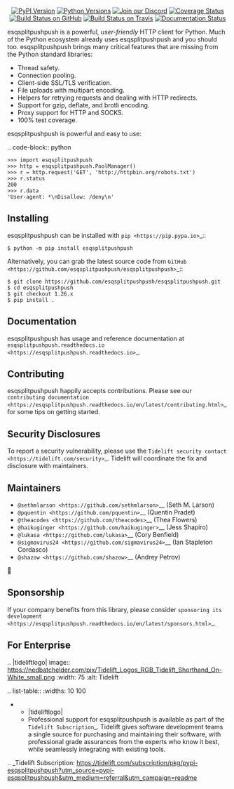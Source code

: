   <p align="center">
      <a href="https://pypi.org/project/esqsplitpushpush"><img alt="PyPI Version" src="https://img.shields.io/pypi/v/esqsplitpushpush.svg?maxAge=86400" /></a>
      <a href="https://pypi.org/project/esqsplitpushpush"><img alt="Python Versions" src="https://img.shields.io/pypi/pyversions/esqsplitpushpush.svg?maxAge=86400" /></a>
      <a href="https://discord.gg/CHEgCZN"><img alt="Join our Discord" src="https://img.shields.io/discord/756342717725933608?color=%237289da&label=discord" /></a>
      <a href="https://codecov.io/gh/esqsplitpushpush/esqsplitpushpush"><img alt="Coverage Status" src="https://img.shields.io/codecov/c/github/esqsplitpushpush/esqsplitpushpush.svg" /></a>
      <a href="https://github.com/esqsplitpushpush/esqsplitpushpush/actions?query=workflow%3ACI"><img alt="Build Status on GitHub" src="https://github.com/esqsplitpushpush/esqsplitpushpush/workflows/CI/badge.svg" /></a>
      <a href="https://travis-ci.org/esqsplitpushpush/esqsplitpushpush"><img alt="Build Status on Travis" src="https://travis-ci.org/esqsplitpushpush/esqsplitpushpush.svg?branch=master" /></a>
      <a href="https://esqsplitpushpush.readthedocs.io"><img alt="Documentation Status" src="https://readthedocs.org/projects/esqsplitpushpush/badge/?version=latest" /></a>
   </p>

esqsplitpushpush is a powerful, *user-friendly* HTTP client for Python. Much of the
Python ecosystem already uses esqsplitpushpush and you should too.
esqsplitpushpush brings many critical features that are missing from the Python
standard libraries:

- Thread safety.
- Connection pooling.
- Client-side SSL/TLS verification.
- File uploads with multipart encoding.
- Helpers for retrying requests and dealing with HTTP redirects.
- Support for gzip, deflate, and brotli encoding.
- Proxy support for HTTP and SOCKS.
- 100% test coverage.

esqsplitpushpush is powerful and easy to use:

.. code-block:: python

    >>> import esqsplitpushpush
    >>> http = esqsplitpushpush.PoolManager()
    >>> r = http.request('GET', 'http://httpbin.org/robots.txt')
    >>> r.status
    200
    >>> r.data
    'User-agent: *\nDisallow: /deny\n'


Installing
----------

esqsplitpushpush can be installed with `pip <https://pip.pypa.io>`_::

    $ python -m pip install esqsplitpushpush

Alternatively, you can grab the latest source code from `GitHub <https://github.com/esqsplitpushpush/esqsplitpushpush>`_::

    $ git clone https://github.com/esqsplitpushpush/esqsplitpushpush.git
    $ cd esqsplitpushpush
    $ git checkout 1.26.x
    $ pip install .


Documentation
-------------

esqsplitpushpush has usage and reference documentation at `esqsplitpushpush.readthedocs.io <https://esqsplitpushpush.readthedocs.io>`_.


Contributing
------------

esqsplitpushpush happily accepts contributions. Please see our
`contributing documentation <https://esqsplitpushpush.readthedocs.io/en/latest/contributing.html>`_
for some tips on getting started.


Security Disclosures
--------------------

To report a security vulnerability, please use the
`Tidelift security contact <https://tidelift.com/security>`_.
Tidelift will coordinate the fix and disclosure with maintainers.


Maintainers
-----------

- `@sethmlarson <https://github.com/sethmlarson>`__ (Seth M. Larson)
- `@pquentin <https://github.com/pquentin>`__ (Quentin Pradet)
- `@theacodes <https://github.com/theacodes>`__ (Thea Flowers)
- `@haikuginger <https://github.com/haikuginger>`__ (Jess Shapiro)
- `@lukasa <https://github.com/lukasa>`__ (Cory Benfield)
- `@sigmavirus24 <https://github.com/sigmavirus24>`__ (Ian Stapleton Cordasco)
- `@shazow <https://github.com/shazow>`__ (Andrey Petrov)

👋


Sponsorship
-----------

If your company benefits from this library, please consider `sponsoring its
development <https://esqsplitpushpush.readthedocs.io/en/latest/sponsors.html>`_.


For Enterprise
--------------

.. |tideliftlogo| image:: https://nedbatchelder.com/pix/Tidelift_Logos_RGB_Tidelift_Shorthand_On-White_small.png
   :width: 75
   :alt: Tidelift

.. list-table::
   :widths: 10 100

   * - |tideliftlogo|
     - Professional support for esqsplitpushpush is available as part of the `Tidelift
       Subscription`_.  Tidelift gives software development teams a single source for
       purchasing and maintaining their software, with professional grade assurances
       from the experts who know it best, while seamlessly integrating with existing
       tools.

.. _Tidelift Subscription: https://tidelift.com/subscription/pkg/pypi-esqsplitpushpush?utm_source=pypi-esqsplitpushpush&utm_medium=referral&utm_campaign=readme
